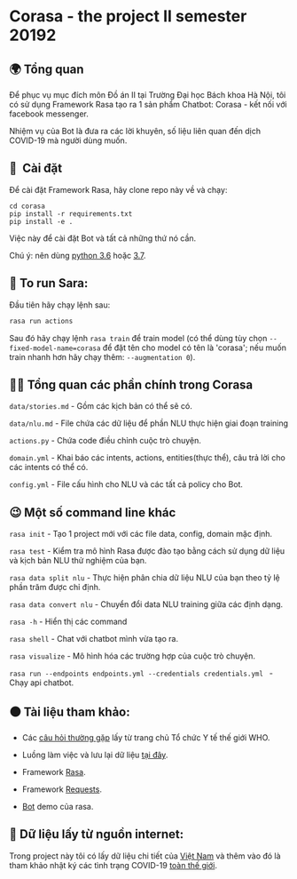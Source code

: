 # Corasa - the project II semester 20192

## 🌍  Tổng quan

Để phục vụ mục đích môn Đồ án II tại Trường Đại học Bách khoa Hà Nội, tôi có sử dụng Framework Rasa tạo ra 1 sản phẩm Chatbot: Corasa - kết nối với facebook messenger. 

Nhiệm vụ của Bot là đưa ra các lời khuyên, số liệu liên quan đến dịch COVID-19 mà người dùng muốn.

## 👷 ‍ Cài đặt

Để cài đặt Framework Rasa, hãy clone repo này về và chạy:

```
cd corasa
pip install -r requirements.txt
pip install -e .
```

Việc này để cài đặt Bot và tất cả những thứ nó cần.

Chú ý: nên dùng [python 3.6](https://www.python.org/downloads/release/python-360/) hoặc [3.7](https://www.python.org/downloads/release/python-370/).

## 🤖  To run Sara:

Đầu tiên hãy chạy lệnh sau:
```bash
rasa run actions
```

Sau đó hãy chạy lệnh `rasa train` để train model (có thể dùng tùy chọn `--fixed-model-name=corasa` để đặt tên cho model có tên là 'corasa'; nếu muốn train nhanh hơn hãy chạy thêm: `--augmentation 0`).


## 👩‍💻  Tổng quan các phần chính trong Corasa

`data/stories.md` - Gồm các kịch bản có thể sẽ có.

`data/nlu.md` - File chứa các dữ liệu để phần NLU thực hiện giai đoạn training

`actions.py` - Chứa code điều chỉnh cuộc trò chuyện.

`domain.yml` - Khai báo các intents, actions, entities(thực thể), câu trả lời cho các intents có thể có.

`config.yml` - File cấu hình cho NLU và các tất cả policy cho Bot.

## 😉  Một số command line khác

`rasa init` - Tạo 1 project mới với các file data, config, domain mặc định.

`rasa test` - Kiểm tra mô hình Rasa được đào tạo bằng cách sử dụng dữ liệu và kịch bản NLU thử nghiệm của bạn.

`rasa data split nlu` - Thực hiện phân chia dữ liệu NLU của bạn theo tỷ lệ phần trăm được chỉ định.

`rasa data convert nlu` - Chuyển đổi data NLU training giữa các định dạng.

`rasa -h` - Hiển thị các command

`rasa shell` - Chat với chatbot mình vừa tạo ra.

`rasa visualize` - Mô hình hóa các trường hợp của cuộc trò chuyện.

`rasa run --endpoints endpoints.yml --credentials credentials.yml ` - Chạy api chatbot.

## ⚫️  Tài liệu tham khảo:

- Các [câu hỏi thường gặp](https://www.who.int/news-room/q-a-detail/q-a-coronaviruses) lấy từ trang chủ Tổ chức Y tế thế giới WHO.

- Luồng làm việc và lưu lại dữ liệu [tại đây](https://viblo.asia/p/tao-chatbot-tren-chatwork-tu-dong-giai-dap-thong-tin-ve-dich-covid-2020-924lJq9XZPM).

- Framework [Rasa](https://rasa.com).

- Framework [Requests](https://realpython.com/python-requests/).

- [Bot](https://github.com/RasaHQ/rasa-demo/) demo của rasa.

## 🎁  Dữ liệu lấy từ nguồn internet:

Trong project này tôi có lấy dữ liệu chi tiết của [Việt Nam](https://corona.kompa.ai/)
và thêm vào đó là tham khảo nhật ký các tình trạng COVID-19 [toàn thế giới](https://github.com/CSSEGISandData/COVID-19).
